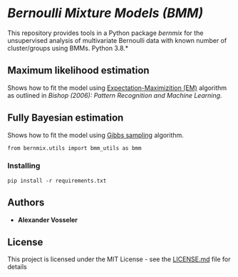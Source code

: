 # *Bernoulli Mixture Models (BMM)*

This repository provides tools in a Python package *bernmix* for the unsupervised analysis of multivariate Bernoulli data with known number of cluster/groups using BMMs. Python 3.8.*

## Maximum likelihood estimation 

Shows how to fit the model using [Expectation-Maximizition (EM)](https://github.com/AVoss84/bmm_mix/blob/master/EM_for_BMM.ipynb) algorithm as outlined in *Bishop (2006): Pattern Recognition and Machine Learning*. 

## Fully Bayesian estimation 

Shows how to fit the model using [Gibbs sampling](https://github.com/AVoss84/bmm_mix/blob/master/Gibbs_for_BMM.ipynb) algorithm.

```
from bernmix.utils import bmm_utils as bmm
```

### Installing

```
pip install -r requirements.txt
```

## Authors

* **Alexander Vosseler**

## License

This project is licensed under the MIT License - see the [LICENSE.md](LICENSE.md) file for details

